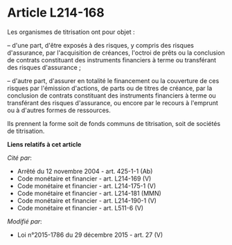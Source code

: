 # Article L214-168

Les organismes de titrisation ont pour objet :

– d'une part, d'être exposés à des risques, y compris des risques d'assurance, par l'acquisition de créances, l'octroi de
prêts ou la conclusion de contrats constituant des instruments financiers à terme ou transférant des risques d'assurance ;

– d'autre part, d'assurer en totalité le financement ou la couverture de ces risques par l'émission d'actions, de parts ou de
titres de créance, par la conclusion de contrats constituant des instruments financiers à terme ou transférant des risques
d'assurance, ou encore par le recours à l'emprunt ou à d'autres formes de ressources.

Ils prennent la forme soit de fonds communs de titrisation, soit de sociétés de titrisation.

**Liens relatifs à cet article**

_Cité par_:

  - Arrêté du 12 novembre 2004 - art. 425-1-1 (Ab)
  - Code monétaire et financier - art. L214-169 (V)
  - Code monétaire et financier - art. L214-175-1 (V)
  - Code monétaire et financier - art. L214-181 (MMN)
  - Code monétaire et financier - art. L214-190-1 (V)
  - Code monétaire et financier - art. L511-6 (V)

_Modifié par_:

  - Loi n°2015-1786 du 29 décembre 2015 - art. 27 (V)
